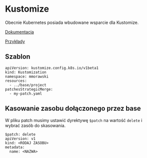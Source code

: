 # Kustomize

Obecnie Kubernetes posiada wbudowane wsparcie dla Kustomize.

[Dokumentacja](https://kubectl.docs.kubernetes.io/references/kustomize/kustomization/)

[Przykłady](https://github.com/kubernetes-sigs/kustomize/tree/master/examples)

## Szablon

```
apiVersion: kustomize.config.k8s.io/v1beta1
kind: Kustomization
namespace: mmorawski
resources:
  - ../base/project
patchesStrategicMerge:
  - my-patch.yaml
```

## Kasowanie zasobu dołączonego przez base

W pliku patch musimy ustawić dyrektywę `$patch` na wartość `delete` i wybrać zasób do skasowania.

```
$patch: delete
apiVersion: v1
kind: <RODAJ ZASOBU>
metadata:
  name: <NAZWA>
```
